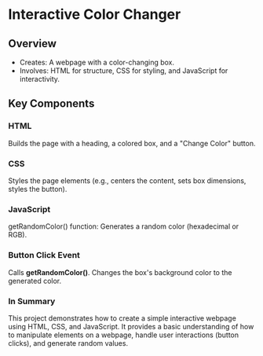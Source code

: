 # Interactive Color Changer

## Overview

- Creates: A webpage with a color-changing box.
- Involves: HTML for structure, CSS for styling, and JavaScript for interactivity.

## Key Components

### HTML

Builds the page with a heading, a colored box, and a "Change Color" button.

### CSS

Styles the page elements (e.g., centers the content, sets box dimensions, styles the button).

### JavaScript

getRandomColor() function: Generates a random color (hexadecimal or RGB).

### Button Click Event

Calls **getRandomColor()**.
Changes the box's background color to the generated color.

### In Summary

This project demonstrates how to create a simple interactive webpage using HTML, CSS, and JavaScript. It provides a basic understanding of how to manipulate elements on a webpage, handle user interactions (button clicks), and generate random values.
